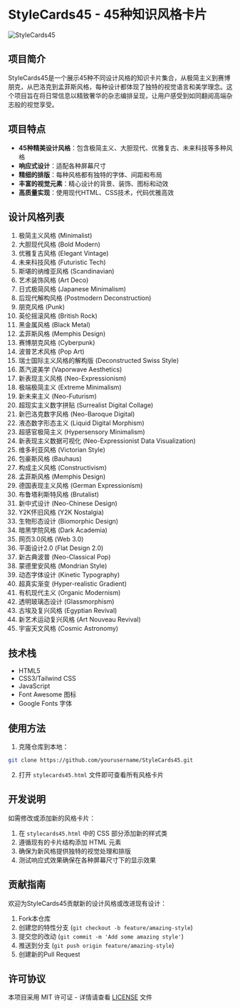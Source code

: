 # StyleCards45 - 45种知识风格卡片

![StyleCards45](https://imgbed.deepseeking.app/file/1744720815135_luoshui_wechat.JPG)

## 项目简介

StyleCards45是一个展示45种不同设计风格的知识卡片集合，从极简主义到赛博朋克，从巴洛克到孟菲斯风格，每种设计都体现了独特的视觉语言和美学理念。这个项目旨在将日常信息以精致奢华的杂志编排呈现，让用户感受到如同翻阅高端杂志般的视觉享受。

## 项目特点

- **45种精美设计风格**：包含极简主义、大胆现代、优雅复古、未来科技等多种风格
- **响应式设计**：适配各种屏幕尺寸
- **精细的排版**：每种风格都有独特的字体、间距和布局
- **丰富的视觉元素**：精心设计的背景、装饰、图标和动效
- **高质量实现**：使用现代HTML、CSS技术，代码优雅高效

## 设计风格列表

1. 极简主义风格 (Minimalist)
2. 大胆现代风格 (Bold Modern)
3. 优雅复古风格 (Elegant Vintage)
4. 未来科技风格 (Futuristic Tech)
5. 斯堪的纳维亚风格 (Scandinavian)
6. 艺术装饰风格 (Art Deco)
7. 日式极简风格 (Japanese Minimalism)
8. 后现代解构风格 (Postmodern Deconstruction)
9. 朋克风格 (Punk)
10. 英伦摇滚风格 (British Rock)
11. 黑金属风格 (Black Metal)
12. 孟菲斯风格 (Memphis Design)
13. 赛博朋克风格 (Cyberpunk)
14. 波普艺术风格 (Pop Art)
15. 瑞士国际主义风格的解构版 (Deconstructed Swiss Style)
16. 蒸汽波美学 (Vaporwave Aesthetics)
17. 新表现主义风格 (Neo-Expressionism)
18. 极端极简主义 (Extreme Minimalism)
19. 新未来主义 (Neo-Futurism)
20. 超现实主义数字拼贴 (Surrealist Digital Collage)
21. 新巴洛克数字风格 (Neo-Baroque Digital)
22. 液态数字形态主义 (Liquid Digital Morphism)
23. 超感官极简主义 (Hypersensory Minimalism)
24. 新表现主义数据可视化 (Neo-Expressionist Data Visualization)
25. 维多利亚风格 (Victorian Style)
26. 包豪斯风格 (Bauhaus)
27. 构成主义风格 (Constructivism)
28. 孟菲斯风格 (Memphis Design)
29. 德国表现主义风格 (German Expressionism)
30. 布鲁塔利斯特风格 (Brutalist)
31. 新中式设计 (Neo-Chinese Design)
32. Y2K怀旧风格 (Y2K Nostalgia)
33. 生物形态设计 (Biomorphic Design)
34. 暗黑学院风格 (Dark Academia)
35. 网页3.0风格 (Web 3.0)
36. 平面设计2.0 (Flat Design 2.0)
37. 新古典波普 (Neo-Classical Pop)
38. 蒙德里安风格 (Mondrian Style)
39. 动态字体设计 (Kinetic Typography)
40. 超真实渐变 (Hyper-realistic Gradient)
41. 有机现代主义 (Organic Modernism)
42. 透明玻璃态设计 (Glassmorphism)
43. 古埃及复兴风格 (Egyptian Revival)
44. 新艺术运动复兴风格 (Art Nouveau Revival)
45. 宇宙天文风格 (Cosmic Astronomy)

## 技术栈

- HTML5
- CSS3/Tailwind CSS
- JavaScript
- Font Awesome 图标
- Google Fonts 字体

## 使用方法

1. 克隆仓库到本地：
```bash
git clone https://github.com/yourusername/StyleCards45.git
```

2. 打开 `stylecards45.html` 文件即可查看所有风格卡片

## 开发说明

如需修改或添加新的风格卡片：

1. 在 `stylecards45.html` 中的 CSS 部分添加新的样式类
2. 遵循现有的卡片结构添加 HTML 元素
3. 确保为新风格提供独特的视觉处理和排版
4. 测试响应式效果确保在各种屏幕尺寸下的显示效果

## 贡献指南

欢迎为StyleCards45贡献新的设计风格或改进现有设计：

1. Fork本仓库
2. 创建您的特性分支 (`git checkout -b feature/amazing-style`)
3. 提交您的改动 (`git commit -m 'Add some amazing style'`)
4. 推送到分支 (`git push origin feature/amazing-style`)
5. 创建新的Pull Request

## 许可协议

本项目采用 MIT 许可证 - 详情请查看 [LICENSE](LICENSE) 文件 
